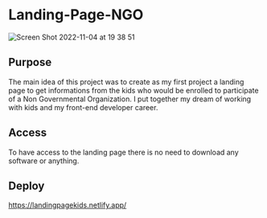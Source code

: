 # Landing-Page-NGO

![Screen Shot 2022-11-04 at 19 38 51](https://user-images.githubusercontent.com/115854249/200084939-3fa08b47-ba5f-48f5-a3f5-f6db087cd58c.png)

## Purpose
The main idea of this project was to create as my first project a landing page to get informations from the kids who would be enrolled to participate of a Non Governmental Organization. 
I put together my dream of working with kids and my front-end developer career.

## Access 
To have access to the landing page there is no need to download any software or anything.

## Deploy
https://landingpagekids.netlify.app/
